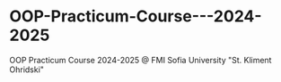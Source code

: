 # OOP-Practicum-Course---2024-2025
OOP Practicum Course 2024-2025 @ FMI Sofia University "St. Kliment Ohridski"

